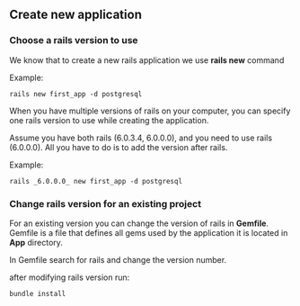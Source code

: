 ## Create new application
### Choose a rails version to use
We know that to create a new rails application we use **rails new** command

Example:
```
rails new first_app -d postgresql
```
When you have multiple versions of rails on your computer, you can specify one rails version to use while creating the application.

Assume you have both rails (6.0.3.4, 6.0.0.0), and you need to use rails (6.0.0.0). All you have to do is to add the version after rails.

Example:
```
rails _6.0.0.0_ new first_app -d postgresql
```
### Change rails version for an existing project
For an existing version you can change the version of rails in **Gemfile**. Gemfile is a file that defines all gems used by the application it is located in **App** directory.

In Gemfile search for rails and change the version number.

after modifying rails version run:
```
bundle install
```
